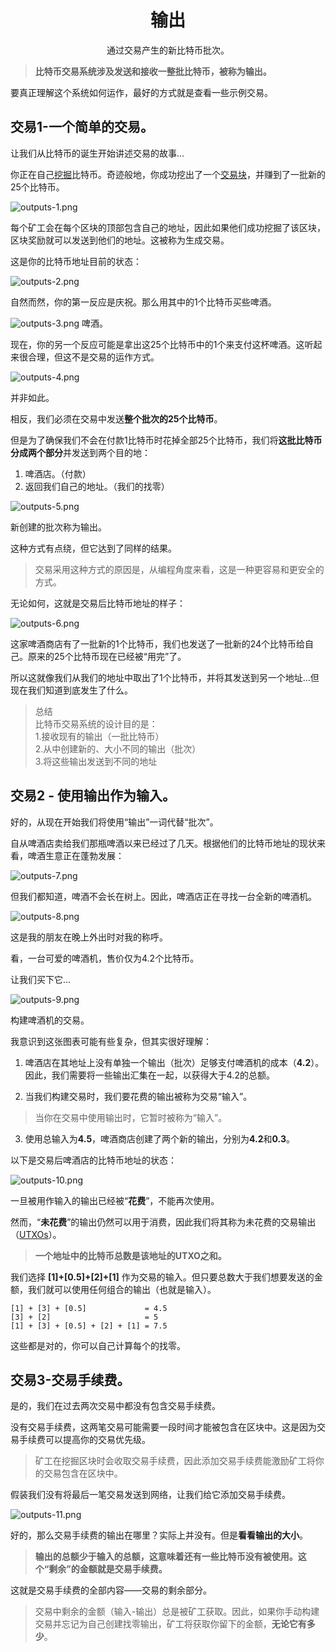 # <center>输出</center>
<center>通过交易产生的新比特币批次。</center>

>**比特币交易系统涉及发送和接收一整批比特币，被称为输出。**

要真正理解这个系统如何运作，最好的方式就是查看一些示例交易。

## 交易1-一个简单的交易。
让我们从比特币的诞生开始讲述交易的故事...

你正在自己[挖掘](../../2.Mining/mining.md)比特币。奇迹般地，你成功挖出了一个[交易块](../../2.Mining/2.Blocks/Blocks.md)，并赚到了一批新的25个比特币。

![outputs-1.png](img/outputs-1%20(1).png)

每个矿工会在每个区块的顶部包含自己的地址，因此如果他们成功挖掘了该区块，区块奖励就可以发送到他们的地址。这被称为生成交易。

这是你的比特币地址目前的状态：

![outputs-2.png](img/outputs-2%20(1).png)

自然而然，你的第一反应是庆祝。那么用其中的1个比特币买些啤酒。

![outputs-3.png](img/outputs-3%20(1).png)
啤酒。

现在，你的另一个反应可能是拿出这25个比特币中的1个来支付这杯啤酒。这听起来很合理，但这不是交易的运作方式。

![outputs-4.png](img/outputs-4%20(1).png)  

并非如此。

相反，我们必须在交易中发送**整个批次的25个比特币**。

但是为了确保我们不会在付款1比特币时花掉全部25个比特币，我们将**这批比特币分成两个部分**并发送到两个目的地：

1. 啤酒店。（付款）
2. 返回我们自己的地址。（我们的找零）

![outputs-5.png](img/outputs-5%20(1).png)

新创建的批次称为输出。

这种方式有点绕，但它达到了同样的结果。

>交易采用这种方式的原因是，从编程角度来看，这是一种更容易和更安全的方式。

无论如何，这就是交易后比特币地址的样子：

![outputs-6.png](img/outputs-6%20(1).png)

这家啤酒商店有了一批新的1个比特币，我们也发送了一批新的24个比特币给自己。原来的25个比特币现在已经被“用完”了。

所以这就像我们从我们的地址中取出了1个比特币，并将其发送到另一个地址...但现在我们知道到底发生了什么。


>总结  
比特币交易系统的设计目的是：  
1.接收现有的输出（一批比特币）  
2.从中创建新的、大小不同的输出（批次）  
3.将这些输出发送到不同的地址  

## 交易2 - 使用输出作为输入。
好的，从现在开始我们将使用“输出”一词代替“批次”。

自从啤酒店卖给我们那瓶啤酒以来已经过了几天。根据他们的比特币地址的现状来看，啤酒生意正在蓬勃发展：

![outputs-7.png](img/outputs-7%20(1).png)

但我们都知道，啤酒不会长在树上。因此，啤酒店正在寻找一台全新的啤酒机。

![outputs-8.png](img/outputs-8%20(1).png)

这是我的朋友在晚上外出时对我的称呼。

看，一台可爱的啤酒机，售价仅为4.2个比特币。

让我们买下它...

![outputs-9.png](img/outputs-9%20(1).png)

构建啤酒机的交易。

我意识到这张图表可能有些复杂，但其实很好理解：

1. 啤酒店在其地址上没有单独一个输出（批次）足够支付啤酒机的成本（**4.2**）。因此，我们需要将一些输出汇集在一起，以获得大于4.2的总额。

2. 当我们构建交易时，我们要花费的输出被称为交易“输入”。

>当你在交易中使用输出时，它暂时被称为“输入”。

3. 使用总输入为**4.5**，啤酒商店创建了两个新的输出，分别为**4.2**和**0.3**。

以下是交易后啤酒店的比特币地址的状态：

![outputs-10.png](img/outputs-10%20(1).png)

一旦被用作输入的输出已经被“**花费**”，不能再次使用。

然而，“**未花费**”的输出仍然可以用于消费，因此我们将其称为未花费的交易输出（[UTXOs](../../../../Technical/Transaction/UTXO/UTXO.md)）。

>**一个地址中的比特币总数是该地址的UTXO之和。**  

我们选择 **[1]+[0.5]+[2]+[1]** 作为交易的输入。但只要总数大于我们想要发送的金额，我们就可以使用任何组合的输出（也就是输入）。
```
[1] + [3] + [0.5]             = 4.5
[3] + [2]                     = 5
[1] + [3] + [0.5] + [2] + [1] = 7.5
```
这些都是对的，你可以自己计算每个的找零。

## 交易3-交易手续费。

是的，我们在过去两次交易中都没有包含交易手续费。

没有交易手续费，这两笔交易可能需要一段时间才能被包含在区块中。这是因为交易手续费可以提高你的交易优先级。

>矿工在挖掘区块时会收取交易手续费，因此添加交易手续费能激励矿工将你的交易包含在区块中。

假装我们没有将最后一笔交易发送到网络，让我们给它添加交易手续费。

![outputs-11.png](img/outputs-11%20(1).png)

好的，那么交易手续费的输出在哪里？实际上并没有。但是**看看输出的大小**。

>**输出的总额少于输入的总额，这意味着还有一些比特币没有被使用。这个“剩余”的金额就是交易手续费。**

这就是交易手续费的全部内容——交易的剩余部分。

>交易中剩余的金额（输入-输出）总是被矿工获取。因此，如果你手动构建交易并忘记为自己创建找零输出，矿工将获取你留下的金额，**无论它有多少**。